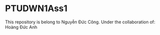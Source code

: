 # PTUDWN1Ass1
This repository is belong to Nguyễn Đức Công.
Under the collaboration of: 
Hoàng Đức Anh

